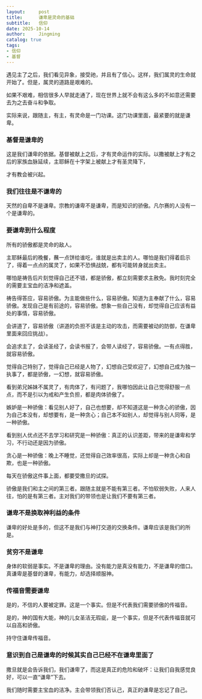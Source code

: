 ```yaml
---
layout:     post
title:      谦卑是灵命的基础
subtitle:   信仰
date: 2025-10-14
author:     Jingming
catalog: true
tags: 
- 信仰
- 基督
---
```


遇见主了之后，我们看见异象，接受祂，并且有了信心。这样，我们属灵的生命就开始了。但是，属灵的道路是艰难的。

如果不艰难，相信很多人早就走通了，现在世界上就不会有这么多的不如意还需要去为之去奋斗和争取。

实际来说，跟随主，有主，有灵命是一门功课。这门功课里面，最紧要的就是谦卑。

### 基督是谦卑的

这是我们谦卑的依据。基督被献上之后，才有灵命运作的实际。以撒被献上才有之后的家族血脉延续，主耶稣在十字架上被献上才有圣灵降下，

才有教会被兴起。

### 我们往往是不谦卑的

天然的自卑不是谦卑。宗教的谦卑不是谦卑，而是知识的骄傲。凡尔赛的人没有一个是谦卑的。

### 要谦卑到什么程度

所有的骄傲都是灵命的敌人。

主耶稣最后的晚餐，蘸一点饼给谁吃，谁就是出卖主的人。哪怕是我们得着启示了，得着一点点的属灵了，如果不恐惧战兢，都有可能转身就出卖主。

哪怕是祷告后片刻觉得自己还不错，都是骄傲，都立刻需要求主赦免。我时刻完全的需要主宝血的洁净和遮盖。

祷告得答应，容易骄傲。为主能做些什么，容易骄傲。知道为主奉献了什么，容易骄傲。发现自己是有前途的，容易骄傲。想象一些自己没有，却觉得自己应该有益处的事情，容易骄傲。

会讲道了，容易骄傲（讲道的负担不该是主动的攻击，而需要被动的防御，在谦卑里面来回应挑战）。

会追求主了，会读圣经了，会读书报了，会带人读经了，容易骄傲。一有点得胜，就容易骄傲。

觉得自己特别了，觉得自己已经是人物了，幻想自己受欢迎了，幻想自己成为独一执事了，都是骄傲，一幻想，就容易骄傲。

看到弟兄姊妹不属灵了，有肉体了，有问题了，我哪怕因此让自己觉得舒服一点点，而不是引以为戒和产生负担，都是肉体骄傲了。

嫉妒是一种骄傲：看见别人好了，自己也想要，却不知道这是一种贪心的骄傲，因为自己本没有，却想要有，是一种贪心；自己本不如别人，却觉得与别人同等，是一种骄傲。

看到别人优点还不去学习和研究是一种骄傲：真正的认识差距，带来的是谦卑和学习，不行动还是因为骄傲。

贪心是一种骄傲：晚上不睡觉，还觉得自己效率很高，实际上却是一种贪心和自欺，也是一种骄傲。

每天在骄傲这件事上面，都要受撒旦的试探。

骄傲是我们和主之间的第三者。跟随主就是不能有第三者。不怕软弱失败，人来人往，怕的是有第三者。主对我们的带领也是让我们不要有第三者。

### 谦卑不是换取神利益的条件

谦卑的好处是多的，但这不是我们与神打交道的交换条件。谦卑应该是我们的所是。

### 贫穷不是谦卑

身体的软弱是事实。不是谦卑的理由。没有能力是真没有能力，不是谦卑的借口。真谦卑是基督的谦卑，有能力，却选择顺服神。

### 传福音需要谦卑

是的，不信的人要被定罪。这是一个事实。但是不代表我们需要骄傲的传福音。

是的，神的国有大能，神的儿女圣洁无瑕疵，是一个事实，但是不代表传福音就可以自高和骄傲。

持守住谦卑传福音。

### 意识到自己是谦卑的时候其实自己已经不在谦卑里面了

撒旦就是会告诉我们，我们谦卑了，而这是真正的危险和破坏：让我们自我感觉良好，可以一直“谦卑”下去。

我们随时需要主宝血的洁净。主会带领我们否认己，真正的谦卑是忘记了自己。
